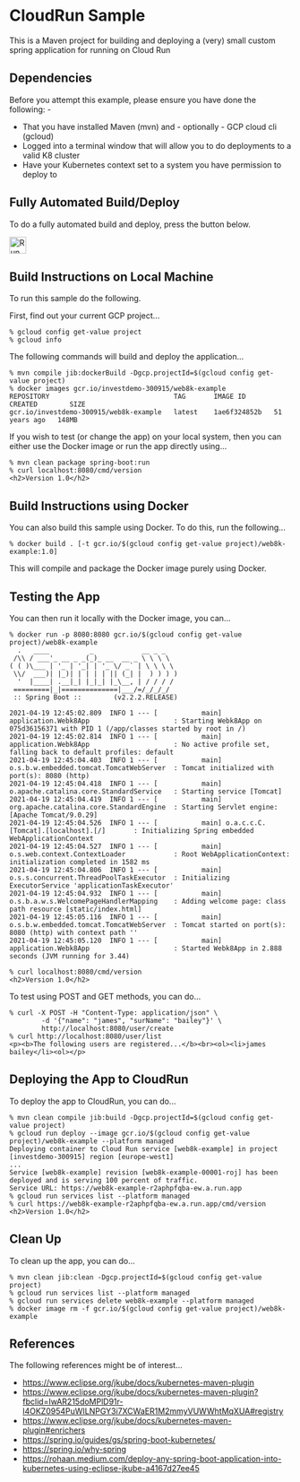 CloudRun Sample
===============

This is a Maven project for building and deploying a (very) small custom spring application for running
on Cloud Run

Dependencies
------------
Before you attempt this example, please ensure you have done the following: -
- That you have installed Maven (mvn) and - optionally - GCP cloud cli (gcloud)
- Logged into a terminal window that will allow you to do deployments to a valid K8 cluster
- Have your Kubernetes context set to a system you have permission to deploy to

Fully Automated Build/Deploy
----------------------------
To do a fully automated build and deploy, press the button below.

[<img src="https://storage.googleapis.com/cloudrun/button.svg" alt="Run on Google Cloud" height="30">][run_button_auto]

Build Instructions on Local Machine
-----------------------------------
To run this sample do the following.

First, find out your current GCP project...

    % gcloud config get-value project 
    % gcloud info
    
The following commands will build and deploy the application...

    % mvn compile jib:dockerBuild -Dgcp.projectId=$(gcloud config get-value project)
    % docker images gcr.io/investdemo-300915/web8k-example
    REPOSITORY                               TAG       IMAGE ID       CREATED        SIZE
    gcr.io/investdemo-300915/web8k-example   latest    1ae6f324852b   51 years ago   148MB

If you wish to test (or change the app) on your local system, then you can either use the 
Docker image or run the app directly using...

    % mvn clean package spring-boot:run
    % curl localhost:8080/cmd/version
    <h2>Version 1.0</h2>

Build Instructions using Docker
-------------------------------
You can also build this sample using Docker. To do this, run the following...

    % docker build . [-t gcr.io/$(gcloud config get-value project)/web8k-example:1.0]

This will compile and package the Docker image purely using Docker.

Testing the App
---------------
You can then run it locally with the Docker image, you can...

    % docker run -p 8080:8080 gcr.io/$(gcloud config get-value project)/web8k-example
      .   ____          _            __ _ _
     /\\ / ___'_ __ _ _(_)_ __  __ _ \ \ \ \
    ( ( )\___ | '_ | '_| | '_ \/ _` | \ \ \ \
     \\/  ___)| |_)| | | | | || (_| |  ) ) ) )
      '  |____| .__|_| |_|_| |_\__, | / / / /
     =========|_|==============|___/=/_/_/_/
     :: Spring Boot ::        (v2.2.2.RELEASE)

    2021-04-19 12:45:02.809  INFO 1 --- [           main] application.Webk8App                     : Starting Webk8App on 075d36156371 with PID 1 (/app/classes started by root in /)
    2021-04-19 12:45:02.814  INFO 1 --- [           main] application.Webk8App                     : No active profile set, falling back to default profiles: default
    2021-04-19 12:45:04.403  INFO 1 --- [           main] o.s.b.w.embedded.tomcat.TomcatWebServer  : Tomcat initialized with port(s): 8080 (http)
    2021-04-19 12:45:04.418  INFO 1 --- [           main] o.apache.catalina.core.StandardService   : Starting service [Tomcat]
    2021-04-19 12:45:04.419  INFO 1 --- [           main] org.apache.catalina.core.StandardEngine  : Starting Servlet engine: [Apache Tomcat/9.0.29]
    2021-04-19 12:45:04.526  INFO 1 --- [           main] o.a.c.c.C.[Tomcat].[localhost].[/]       : Initializing Spring embedded WebApplicationContext
    2021-04-19 12:45:04.527  INFO 1 --- [           main] o.s.web.context.ContextLoader            : Root WebApplicationContext: initialization completed in 1582 ms
    2021-04-19 12:45:04.806  INFO 1 --- [           main] o.s.s.concurrent.ThreadPoolTaskExecutor  : Initializing ExecutorService 'applicationTaskExecutor'
    2021-04-19 12:45:04.932  INFO 1 --- [           main] o.s.b.a.w.s.WelcomePageHandlerMapping    : Adding welcome page: class path resource [static/index.html]
    2021-04-19 12:45:05.116  INFO 1 --- [           main] o.s.b.w.embedded.tomcat.TomcatWebServer  : Tomcat started on port(s): 8080 (http) with context path ''
    2021-04-19 12:45:05.120  INFO 1 --- [           main] application.Webk8App                     : Started Webk8App in 2.888 seconds (JVM running for 3.44)    

    % curl localhost:8080/cmd/version
    <h2>Version 1.0</h2>

To test using POST and GET methods, you can do...

    % curl -X POST -H "Content-Type: application/json" \
            -d '{"name": "james", "surName": "bailey"}' \
            http://localhost:8080/user/create
    % curl http://localhost:8080/user/list
    <p><b>The following users are registered...</b><br><ol><li>james bailey</li><ol></p>


Deploying the App to CloudRun
-----------------------------
To deploy the app to CloudRun, you can do...

    % mvn clean compile jib:build -Dgcp.projectId=$(gcloud config get-value project)
    % gcloud run deploy --image gcr.io/$(gcloud config get-value project)/web8k-example --platform managed
    Deploying container to Cloud Run service [web8k-example] in project [investdemo-300915] region [europe-west1]
    ... 
    Service [web8k-example] revision [web8k-example-00001-roj] has been deployed and is serving 100 percent of traffic.
    Service URL: https://web8k-example-r2aphpfqba-ew.a.run.app
    % gcloud run services list --platform managed
    % curl https://web8k-example-r2aphpfqba-ew.a.run.app/cmd/version
    <h2>Version 1.0</h2>

Clean Up
--------
To clean up the app, you can do...

    % mvn clean jib:clean -Dgcp.projectId=$(gcloud config get-value project)
    % gcloud run services list --platform managed
    % gcloud run services delete web8k-example --platform managed
    % docker image rm -f gcr.io/$(gcloud config get-value project)/web8k-example 


References
----------
The following references might be of interest...
- https://www.eclipse.org/jkube/docs/kubernetes-maven-plugin
- https://www.eclipse.org/jkube/docs/kubernetes-maven-plugin?fbclid=IwAR215doMPlD91r-l4OKZ0954PuWILNPGY3i7XCWaER1M2mmyVUWWhtMqXUA#registry
- https://www.eclipse.org/jkube/docs/kubernetes-maven-plugin#enrichers
- https://spring.io/guides/gs/spring-boot-kubernetes/
- https://spring.io/why-spring
- https://rohaan.medium.com/deploy-any-spring-boot-application-into-kubernetes-using-eclipse-jkube-a4167d27ee45


[run_button_auto]: https://deploy.cloud.run/?git_repo=https://github.com/tpayne/CloudRun&dir=samples/SimpleSpringApp

